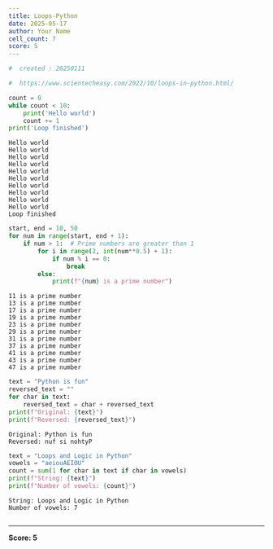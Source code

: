 ```yaml
---
title: Loops-Python
date: 2025-05-17
author: Your Name
cell_count: 7
score: 5
---
```


```python
#  created : 20250111
```


```python
#  https://www.scientecheasy.com/2022/10/loops-in-python.html/
```


```python
count = 0
while count < 10:
    print('Hello world')
    count += 1
print('Loop finished')
```

    Hello world
    Hello world
    Hello world
    Hello world
    Hello world
    Hello world
    Hello world
    Hello world
    Hello world
    Hello world
    Loop finished



```python
start, end = 10, 50
for num in range(start, end + 1):
    if num > 1:  # Prime numbers are greater than 1
        for i in range(2, int(num**0.5) + 1):
            if num % i == 0:
                break
        else:
            print(f"{num} is a prime number")
```

    11 is a prime number
    13 is a prime number
    17 is a prime number
    19 is a prime number
    23 is a prime number
    29 is a prime number
    31 is a prime number
    37 is a prime number
    41 is a prime number
    43 is a prime number
    47 is a prime number



```python
text = "Python is fun"
reversed_text = ""
for char in text:
    reversed_text = char + reversed_text
print(f"Original: {text}")
print(f"Reversed: {reversed_text}")
```

    Original: Python is fun
    Reversed: nuf si nohtyP



```python
text = "Loops and Logic in Python"
vowels = "aeiouAEIOU"
count = sum(1 for char in text if char in vowels)
print(f"String: {text}")
print(f"Number of vowels: {count}")
```

    String: Loops and Logic in Python
    Number of vowels: 7



```python

```


---
**Score: 5**